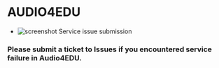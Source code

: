 # AUDIO4EDU
* ![screenshot](https://raw.githubusercontent.com/12HuYang/AUDIO4EDU/master/win-smallw-startdemo.gif)
Service issue submission
### Please submit a ticket to Issues if you encountered service failure in Audio4EDU.
